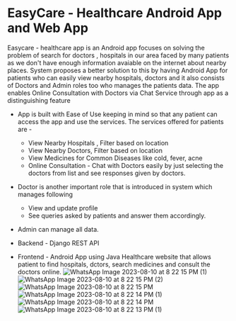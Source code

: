 # EasyCare - Healthcare Android App and Web App
Easycare - healthcare app is an Android app focuses on solving the problem of search for doctors , hospitals in our area faced by many patients as we don't have enough information avaiable on the internet about nearby places. System proposes a better solution to this by having Android App for patients  who can easily view nearby hospitals, doctors and it also consists of Doctors and Admin roles too who manages the patients data. The app enables Online Consultation with Doctors via Chat Service through app as a distinguishing feature
- App is built with Ease of Use keeping in mind so that any patient can access the app and use the services. The services offered for patients are -
  - View Nearby Hospitals , Filter based on location
  - View Nearby Doctors, Filter based on location
  - View Medicines for Common Diseases like cold, fever, acne
  - Online Consultation - Chat with Doctors easily by just selecting the doctors from list and see responses given by doctors.

- Doctor is another important role that is introduced in system which manages following
  -  View and update profile
  -  See queries asked by patients and answer them accordingly.
- Admin can manage all data.
- Backend - Django REST API
- Frontend - Android App using Java
Healthcare website that allows patient to find hospitals, dctors, search medicines and consult the doctors online.
![WhatsApp Image 2023-08-10 at 8 22 15 PM (1)](https://github.com/amolkhedekar26/EasyCare/assets/108868936/ee23071e-ed04-485c-9450-dbc99389d881)
![WhatsApp Image 2023-08-10 at 8 22 15 PM (2)](https://github.com/amolkhedekar26/EasyCare/assets/108868936/8ee167e5-0fc9-4d96-a731-7819f057f2ed)
![WhatsApp Image 2023-08-10 at 8 22 15 PM](https://github.com/amolkhedekar26/EasyCare/assets/108868936/61b6013e-13b7-485d-ba13-e8d0ca416f32)
![WhatsApp Image 2023-08-10 at 8 22 14 PM (1)](https://github.com/amolkhedekar26/EasyCare/assets/108868936/49a9c5b0-efec-40c2-9e55-cbd356167be4)
![WhatsApp Image 2023-08-10 at 8 22 14 PM](https://github.com/amolkhedekar26/EasyCare/assets/108868936/e90a793b-4d6a-45e5-b3c9-32303f6bdcf7)
![WhatsApp Image 2023-08-10 at 8 22 13 PM (1)](https://github.com/amolkhedekar26/EasyCare/assets/108868936/cee86946-6c00-477a-9127-6195baf28e4f)
